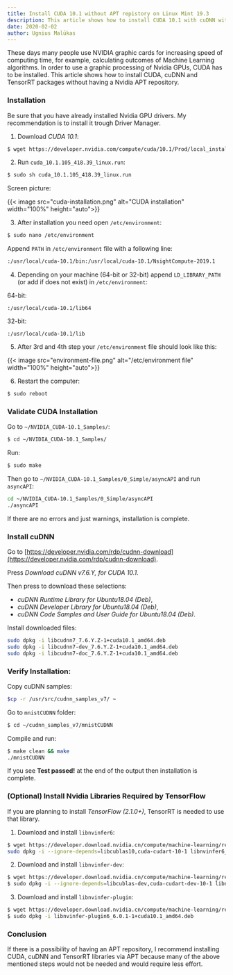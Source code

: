 ```yaml
---
title: Install CUDA 10.1 without APT repistory on Linux Mint 19.3
description: This article shows how to install CUDA 10.1 with cuDNN without adding an APT repository.
date: 2020-02-02
author: Ugnius Malūkas
---
```


These days many people use NVIDIA graphic cards for increasing speed of computing time, for example, calculating outcomes of Machine Learning algorithms. In order to use a graphic processing of Nvidia GPUs, CUDA has to be installed. This article shows how to install CUDA, cuDNN and TensorRT packages without having a Nvidia APT repository.  

### Installation

Be sure that you have already installed Nvidia GPU drivers. My recommendation is to install it trough Driver Manager.

1) Download *CUDA 10.1*:
```bash
$ wget https://developer.nvidia.com/compute/cuda/10.1/Prod/local_installers/cuda_10.1.105_418.39_linux.run
```

2) Run `cuda_10.1.105_418.39_linux.run`:
```bash
$ sudo sh cuda_10.1.105_418.39_linux.run
```

Screen picture:

{{< image src="cuda-installation.png" alt="CUDA installation" width="100%" height="auto">}}


3) After installation you need open `/etc/environment`:
```bash
$ sudo nano /etc/environment
```

Append `PATH` in `/etc/environment` file with a following line:
```bash
:/usr/local/cuda-10.1/bin:/usr/local/cuda-10.1/NsightCompute-2019.1
```

4) Depending on your machine (64-bit or 32-bit) append `LD_LIBRARY_PATH` (or add if does not exist) in `/etc/environment`:

64-bit:
```
:/usr/local/cuda-10.1/lib64
```

32-bit:
```
:/usr/local/cuda-10.1/lib
```

5) After 3rd and 4th step your `/etc/environment` file should look like this:

{{< image src="environment-file.png" alt="/etc/environment file" width="100%" height="auto">}}

6) Restart the computer:
```bash
$ sudo reboot
```

### Validate CUDA Installation
Go to `~/NVIDIA_CUDA-10.1_Samples/`:
```bash
$ cd ~/NVIDIA_CUDA-10.1_Samples/
```

Run:
```bash
$ sudo make
```

Then go to `~/NVIDIA_CUDA-10.1_Samples/0_Simple/asyncAPI` and run `asyncAPI`:
```bash
cd ~/NVIDIA_CUDA-10.1_Samples/0_Simple/asyncAPI
./asyncAPI
```
If there are no errors and just warnings, installation is complete.

 
### Install cuDNN

Go to [https://developer.nvidia.com/rdp/cudnn-download](https://developer.nvidia.com/rdp/cudnn-download).

Press *Download cuDNN v7.6.Y, for CUDA 10.1*.

Then press to download these selections:
* *cuDNN Runtime Library for Ubuntu18.04 (Deb)*,
* *cuDNN Developer Library for Ubuntu18.04 (Deb)*,
* *cuDNN Code Samples and User Guide for Ubuntu18.04 (Deb)*.

Install downloaded files:
```bash
sudo dpkg -i libcudnn7_7.6.Y.Z-1+cuda10.1_amd64.deb
sudo dpkg -i libcudnn7-dev_7.6.Y.Z-1+cuda10.1_amd64.deb
sudo dpkg -i libcudnn7-doc_7.6.Y.Z-1+cuda10.1_amd64.deb
```

### Verify Installation:
Copy cuDNN samples:
```bash
$cp -r /usr/src/cudnn_samples_v7/ ~
```

Go to `mnistCUDNN` folder:
```bash
$ cd ~/cudnn_samples_v7/mnistCUDNN
```

Compile and run:
```bash
$ make clean && make
./mnistCUDNN
```

If you see **Test passed!** at the end of the output then installation is complete.

### (Optional) Install Nvidia Libraries Required by TensorFlow

If you are planning to install *TensorFlow (2.1.0+)*, TensorRT is needed to use that library.

1) Download and install `libnvinfer6`:
```bash
$ wget https://developer.download.nvidia.cn/compute/machine-learning/repos/ubuntu1804/x86_64/libnvinfer6_6.0.1-1+cuda10.1_amd64.deb
sudo dpkg -i --ignore-depends=libcublas10,cuda-cudart-10-1 libnvinfer6_6.0.1-1+cuda10.1_amd64.deb
```

2) Download and install `libnvinfer-dev`:
```bash
$ wget https://developer.download.nvidia.cn/compute/machine-learning/repos/ubuntu1804/x86_64/libnvinfer-dev_6.0.1-1+cuda10.1_amd64.deb
$ sudo dpkg -i --ignore-depends=libcublas-dev,cuda-cudart-dev-10-1 libnvinfer-dev_6.0.1-1+cuda10.1_amd64.deb
```

3) Download and install `libnvinfer-plugin`:
```bash
$ wget https://developer.download.nvidia.cn/compute/machine-learning/repos/ubuntu1804/x86_64/libnvinfer-plugin6_6.0.1-1+cuda10.1_amd64.deb
$ sudo dpkg -i libnvinfer-plugin6_6.0.1-1+cuda10.1_amd64.deb
```

### Conclusion

If there is a possibility of having an APT repository, I recommend installing CUDA, cuDNN and TensorRT libraries via APT because many of the above mentioned steps would not be needed and would require less effort.